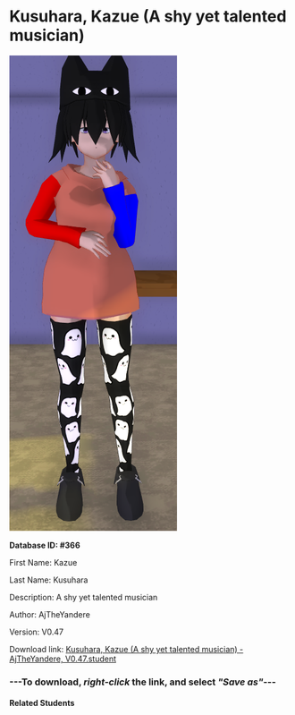 # Kusuhara, Kazue (A shy yet talented musician)

<img src="Files/Kusuhara, Kazue (A shy yet talented musician).png" title="Kusuhara, Kazue (A shy yet talented musician) - AjTheYandere, V0.47">

**Database ID: #366**

First Name: Kazue

Last Name: Kusuhara

Description: A shy yet talented musician

Author: AjTheYandere

Version: V0.47

Download link: <a href="https://raw.githubusercontent.com/Arbiter1223/Daigaku-Gurashi-Custom-Students/master/Students/Files/Kusuhara%2C%20Kazue%20(A%20shy%20yet%20talented%20musician)%20-%20AjTheYandere%2C%20V0.47.student">Kusuhara, Kazue (A shy yet talented musician) - AjTheYandere, V0.47.student</a>

### ---**To download, _right-click_ the link, and select _"Save as"_**---

#### Related Students

